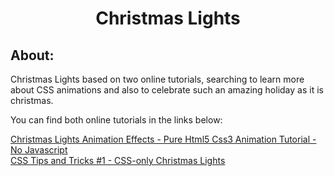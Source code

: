 <h1 align="center">Christmas Lights</h1>

<h2>About:</h2>

<p>Christmas Lights based on two online tutorials, searching to learn more about CSS animations and also to celebrate such an amazing holiday as it is christmas.</p>
<p>You can find both online tutorials in the links below: <p>
<a href="https://www.youtube.com/watch?v=Qi1Mb8vqe2U&ab_channel=OnlineTutorials" target="_blank">Christmas Lights Animation Effects - Pure Html5 Css3 Animation Tutorial - No Javascript
</a></br>
<a href="https://www.youtube.com/watch?v=B9OZkATMbag&t=607s&ab_channel=TheNetNinja" target="_blank">CSS Tips and Tricks #1 - CSS-only Christmas Lights
</a>
